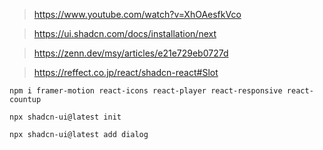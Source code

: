 > https://www.youtube.com/watch?v=XhOAesfkVco

> https://ui.shadcn.com/docs/installation/next

> https://zenn.dev/msy/articles/e21e729eb0727d

> https://reffect.co.jp/react/shadcn-react#Slot

```
npm i framer-motion react-icons react-player react-responsive react-countup

npx shadcn-ui@latest init

npx shadcn-ui@latest add dialog
```